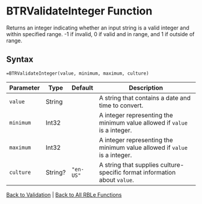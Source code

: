 # BTRValidateInteger Function

Returns an integer indicating whether an input string is a valid integer and within specified range. -1 if invalid, 0 if valid and in range, and 1 if outside of range.

## Syntax

```excel
=BTRValidateInteger(value, minimum, maximum, culture)
```

Parameter | Type | Default | Description
---|---|---|---
`value` | String |  | A string that contains a date and time to convert.
`minimum` | Int32 |  | A integer representing the minimum value allowed if `value` is a integer.
`maximum` | Int32 |  | A integer representing the minimum value allowed if `value` is a integer.
`culture` | String? | `"en-US"` | A string that supplies culture-specific format information about `value`.

[Back to Validation](Readme.md) | [Back to All RBLe Functions](/RBLe/Readme.md#function-documentation)
